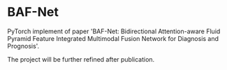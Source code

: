 # BAF-Net

PyTorch implement of paper 'BAF-Net: Bidirectional Attention-aware Fluid Pyramid Feature Integrated Multimodal Fusion Network for Diagnosis and Prognosis'.

The project will be further refined after publication.
